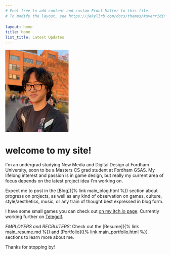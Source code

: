 ```yaml
---
# Feel free to add content and custom Front Matter to this file.
# To modify the layout, see https://jekyllrb.com/docs/themes/#overriding-theme-defaults

layout: home
title: home
list_title: Latest Updates
---
```

<img src="assets/portrait.jpg" alt="picture of me" width="200"/>

# welcome to my site!
I'm an undergrad studying New Media and Digital Design at Fordham University, soon to be a Masters CS grad student at Fordham GSAS. My lifelong interest and passion is in game design, but really my current area of focus depends on the latest project idea I'm working on. 

Expect me to post in the [Blog]({% link main_blog.html %}) section about progress on projects, as well as any kind of observation on games, culture, style/aesthetics, music, or any train of thought best expressed in blog form. 

I have some small games you can check out [on my itch.io page](https://idkwhojamesis.itch.io/). Currently working further on [Telegolf](https://idkwhojamesis.itch.io/telegolf).

*EMPLOYERS and RECRUITERS:* Check out the [Resume]({% link main_resume.md %}) and [Portfolio]({% link main_portfolio.html %}) sections to learn more about me.

Thanks for stopping by!
